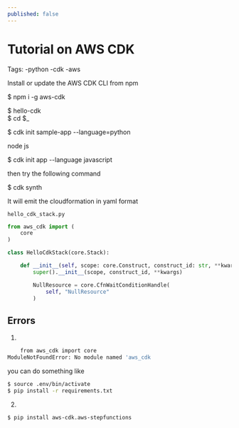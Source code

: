 ```yaml
---
published: false
---
```

# Tutorial on AWS CDK

Tags: 
-python
-cdk 
-aws


Install or update the AWS CDK CLI from npm

$ npm i -g aws-cdk

$ hello-cdk  
$ cd $_

$ cdk init sample-app --language=python

node js 

$ cdk init app --language javascript


then try the following command 

$ cdk synth

It will emit the cloudformation in yaml format

`hello_cdk_stack.py` 

```python
from aws_cdk import (
    core
)

class HelloCdkStack(core.Stack):

    def __init__(self, scope: core.Construct, construct_id: str, **kwargs) -> None:
        super().__init__(scope, construct_id, **kwargs)

        NullResource = core.CfnWaitConditionHandle( 
            self, "NullResource"
        )

```

## Errors 

1. 

```bash
    from aws_cdk import core
ModuleNotFoundError: No module named 'aws_cdk
```

you can do something like
```bash
$ source .env/bin/activate
$ pip install -r requirements.txt
```

2. 

```bash
$ pip install aws-cdk.aws-stepfunctions
```
